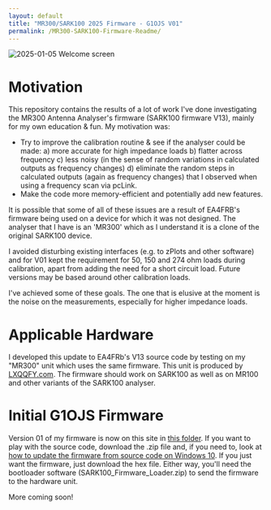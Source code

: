 ```yaml
---
layout: default
title: "MR300/SARK100 2025 Firmware - G1OJS V01"
permalink: /MR300-SARK100-Firmware-Readme/
---
```

![2025-01-05 Welcome screen](https://github.com/user-attachments/assets/fe105d5a-5c56-4316-a6f9-8a1caed08f84)



# Motivation
This repository contains the results of a lot of work I've done investigating the MR300 Antenna Analyser's firmware (SARK100 firmware V13), mainly for my own education & fun. My motivation was:
- Try to improve the calibration routine & see if the analyser could be made:
  a) more accurate for high impedance loads
  b) flatter across frequency
  c) less noisy (in the sense of random variations in calculated outputs as frequency changes)
  d) eliminate the random steps in calculated outputs (again as frequency changes) that I observed when using a frequency scan via pcLink.
- Make the code more memory-efficient and potentially add new features.

It is possible that some of all of these issues are a result of EA4FRB's firmware being used on a device for which it was not designed. The analyser that I have is an 'MR300' which as I understand it is a clone of the original SARK100 device.

I avoided disturbing existing interfaces (e.g. to zPlots and other software) and for V01 kept the requirement for 50, 150 and 274 ohm loads during calibration, apart from adding the need for a short circuit load. Future versions may be based around other calibration loads.

I've achieved some of these goals. The one that is elusive at the moment is the noise on the measurements, especially for higher impedance loads.

# Applicable Hardware
I developed this update to EA4FRb's V13 source code by testing on my "MR300" unit which uses the same firmware. This unit is produced by [LXQQFY.com](http://www.lxqqfy.com/e/product.php?id=MR300). The firmware should work on SARK100 as well as on MR100 and other variants of the SARK100 analyser.

# Initial G1OJS Firmware
Version 01 of my firmware is now on this site in [this folder](https://github.com/G1OJS/SARK100-Firmware/tree/0ff2cc11358580d340285746afb3c1943f339d39/SARK100%20Firmware%20G1OJS). If you want to play with the source code, download the .zip file and, if you need to, look at [how to update the firmware from source code on Windows 10](https://g1ojs.github.io/SARK100-Firmware/Editing%20SARK100%20Firmware%20in%202024). If you just want the firmware, just download the hex file. Either way, you'll need the bootloader software (SARK100_Firmware_Loader.zip) to send the firmware to the hardware unit.

More coming soon!
